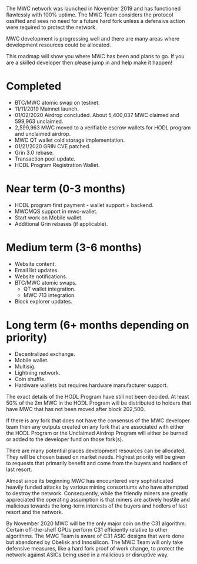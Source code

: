 The MWC network was launched in November 2019 and has functioned flawlessly with 100% uptime. The MWC Team considers the protocol ossified and sees no need for a future hard fork unless a defensive action were required to protect the network.

MWC development is progressing well and there are many areas where development resources could be allocated.

This roadmap will show you where MWC has been and plans to go. If you are a skilled developer then please jump in and help make it happen!

# Completed
- BTC/MWC atomic swap on testnet.
- 11/11/2019 Mainnet launch.
- 01/02/2020 Airdrop concluded. About 5,400,037 MWC claimed and 599,963 unclaimed.
- 2,599,963 MWC moved to a verifiable escrow wallets for HODL program and unclaimed airdrop.
- MWC QT wallet cold storage implementation.
- 01/21/2020 GRIN CVE patched.
- Grin 3.0 rebase.
- Transaction pool update.
- HODL Program Registration Wallet.

# Near term (0-3 months)
- HODL program first payment - wallet support + backend.
- MWCMQS support in mwc-wallet.
- Start work on Mobile wallet.
- Additional Grin rebases (if applicable).

# Medium term (3-6 months)
- Website content.
- Email list updates.
- Website notifications.
- BTC/MWC atomic swaps.
  - QT wallet integration.
  - MWC 713 integration.
- Block explorer updates.

# Long term (6+ months depending on priority)
- Decentralized exchange.
- Mobile wallet.
- Multisig.
- Lightning network.
- Coin shuffle.
- Hardware wallets but requires hardware manufacturer support.

The exact details of the HODL Program have still not been decided.  At least 50% of the 2m MWC in the HODL Program will be distributed to holders that have MWC that has not been moved after block 202,500.

If there is any fork that does not have the consensus of the MWC developer team then any outputs created on any fork that are associated with either the HODL Program or the Unclaimed Airdrop Program will either be burned or added to the developer fund on those fork(s).

There are many potential places development resources can be allocated. They will be chosen based on market needs.  Highest priority will be given to requests that primarily benefit and come from the buyers and hodlers of last resort.

Almost since its beginning MWC has encountered very sophisticated heavily funded attacks by various mining consortiums who have attempted to destroy the network. Consequently, while the friendly miners are greatly appreciated the operating assumption is that miners are actively hostile and malicious towards the long-term interests of the buyers and hodlers of last resort and the network.

By November 2020 MWC will be the only major coin on the C31 algorithm. Certain off-the-shelf GPUs perform C31 efficiently relative to other algorithms. The MWC Team is aware of C31 ASIC designs that were done but abandoned by Obelisk and Innosilicon. The MWC Team will only take defensive measures, like a hard fork proof of work change, to protect the network against ASICs being used in a malicious or disruptive way.
